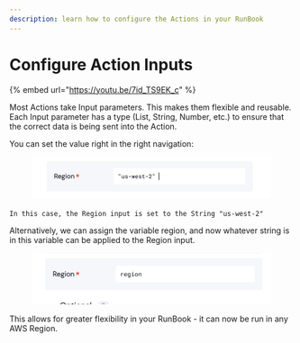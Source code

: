 ```yaml
---
description: learn how to configure the Actions in your RunBook
---
```


# Configure Action Inputs

{% embed url="https://youtu.be/7id_TS9EK_c" %}



Most Actions take Input parameters. This makes them flexible and reusable.  Each Input parameter has a type (List, String, Number, etc.) to ensure that the correct data is being sent into the Action.

You can set the value right in the right navigation:

<figure><img src="../../../.gitbook/assets/Screenshot 2023-04-13 at 09.47.53.jpg" alt=""><figcaption></figcaption></figure>

`In this case, the Region input is set to the String "us-west-2"`

Alternatively, we can assign the variable region, and now whatever string is in this variable can be applied to the Region input. &#x20;

<figure><img src="../../../.gitbook/assets/Screenshot 2023-04-13 at 09.48.00.jpg" alt=""><figcaption></figcaption></figure>

This allows for greater flexibility in your RunBook - it can now be run in any AWS Region.
